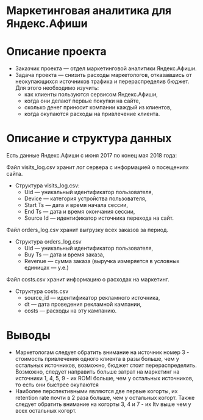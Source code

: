 # Маркетинговая аналитика для Яндекс.Афиши

# Описание проекта

- Заказчик проекта — отдел маркетинговой аналитики Яндекс.Афиши.
- Задача проекта — снизить расходы маркетологов, отказавшись от неокупающихся источников трафика и перераспределив бюджет. Для этого необходимо изучить:
    - как клиенты пользуются сервисом Яндекс.Афиши, 
    - когда они делают первые покупки на сайте, 
    - сколько денег приносит компании каждый из клиентов, 
    - когда окупаются расходы на привлечение клиента.

# Описание и структура данных

Есть данные Яндекс.Афиши с июня 2017 по конец мая 2018 года:

Файл visits_log.csv хранит лог сервера с информацией о посещениях сайта.
- Структура visits_log.csv: 
    - Uid — уникальный идентификатор пользователя,
    - Device — категория устройства пользователя,
    - Start Ts — дата и время начала сессии,
    - End Ts — дата и время окончания сессии,
    - Source Id — идентификатор источника перехода на сайт.


Файл orders_log.csv хранит выгрузку всех заказов за период.
- Структура orders_log.csv
    - Uid — уникальный идентификатор пользователя,
    - Buy Ts — дата и время заказа,
    - Revenue — сумма заказа (выручка измеряется в условных единицах — у.е.)

Файл costs.csv хранит информацию о расходах на маркетинг.
- Структура costs.csv
    - source_id — идентификатор рекламного источника,
    - dt — дата проведения рекламной кампании,
    - costs — расходы на эту кампанию.

# Выводы

- Маркетологам следует обратить внимание на источник номер 3 - стоимость привлечения одного клиента в разы больше, чем у остальных источников, возможно, бюджет стоит перераспределить. Возможно, следует направить больше затрат на маркетинг на источники 1, 4, 5, 9 - их ROMI больше, чем у остальных источников, то есть они быстрее окупаются
- Наиболее перспективными являются две первые когорты, их retention rate почти в 2 раза больше, чем у остальных когорт. Также следует обратить внимание на когорты 3, 4 и 7 - их ltv выше чем у всех остальных когорт.

